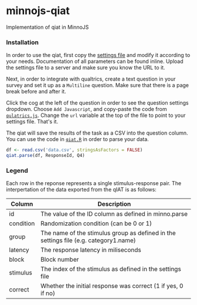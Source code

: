 # minnojs-qiat
Implementation of qiat in MinnoJS

### Installation
In order to use the qiat, first copy the [settings file](./settings.js) and modify it according to your needs.
Documentation of all parameters can be found inline.
Upload the settings file to a server and make sure you know the URL to it.

Next, in order to integrate with qualtrics, create a text question in your survey and set it up as a `Multiline` question.
Make sure that there is a page break before and after it.

Click the cog at the left of the question in order to see the question settings dropdown.
Choose `Add Javascript`, and copy-paste the code from [`qulatrics.js`](./qualtrics.js).
Change the `url` variable at the top of the file to point to your settings file.
That's it.

The qiat will save the results of the task as a CSV into the question column.
You can use the code in [`qiat.R`](./qiat.R) in order to parse your data.

```r
df <- read.csv('data.csv', stringsAsFactors = FALSE)
qiat.parse(df, ResponseId, Q4)
```

### Legend
Each row in the reponse represents a single stimulus-response pair.
The interpertation of the data exported from the qIAT is as follows:

Column      | Description
----------- | -----------
id          | The value of the ID column as defined in minno.parse
condition   | Randomization condition (can be 0 or 1)
group       | The name of the stimulus group as defined in the settings file (e.g. category1.name)
latency     | The response latency in miliseconds
block       | Block number
stimulus    | The index of the stimulus as defined in the settings file
correct     | Whether the initial response was correct (1 if yes, 0 if no)